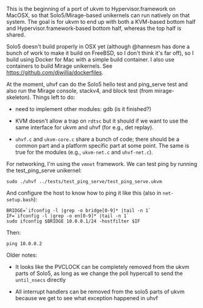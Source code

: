 This is the beginning of a port of ukvm to Hypervisor.framework on
MacOSX, so that Solo5/Mirage-based unikernels can run natively on that
system.  The goal is for ukvm to end up with both a KVM-based bottom
half and Hypervisor.framework-based bottom half, whereas the top half
is shared.

Solo5 doesn't build properly in OSX yet (although @hannesm has done a
bunch of work to make it build on FreeBSD, so I don't think it's far
off), so I build using Docker for Mac with a simple build container. I
also use containers to build Mirage unikernels.  See
https://github.com/djwillia/dockerfiles.

At the moment, uhvf can do the Solo5 hello test and ping_serve test
and also run the Mirage console, stackv4, and block test (from
mirage-skeleton).  Things left to do:

- need to implement other modules: gdb (is it finished?)

- KVM doesn't allow a trap on `rdtsc` but it should if we want to use
  the same interface for ukvm and uhvf (for e.g., det replay).  

- `uhvf.c` and `ukvm-core.c` share a bunch of code; there should be a
  common part and a platform specific part at some point.  The same
  is true for the modules (e.g., `ukvm-net.c` and `uhvf-net.c`).

For networking, I'm using the `vmnet` framework.  We can test ping by
running the test_ping_serve unikernel:

    sudo ./uhvf ../tests/test_ping_serve/test_ping_serve.ukvm

And configure the host to know how to ping it like this (also in
`net-setup.bash`):

    BRIDGE=`ifconfig -l |grep -o bridge[0-9]* |tail -n 1`
    IF=`ifconfig -l |grep -o en[0-9]* |tail -n 1`
    sudo ifconfig $BRIDGE 10.0.0.1/24 -hostfilter $IF

Then:

    ping 10.0.0.2

Older notes:

- It looks like the PVCLOCK can be completely removed from the ukvm
  parts of Solo5, as long as we change the poll hypercall to send the
  `until_nsecs` directly

- All interrupt handlers can be removed from the solo5 parts of ukvm
  because we get to see what exception happened in uhvf





